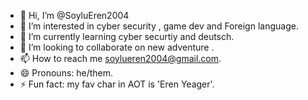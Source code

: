 - 👋 Hi, I’m @SoyluEren2004
- 👀 I’m interested in cyber security , game dev and Foreign language.
- 🌱 I’m currently learning cyber securtiy and deutsch.
- 💞️ I’m looking to collaborate on new adventure .
- 📫 How to reach me soylueren2004@gmail.com.
- 😄 Pronouns: he/them.
- ⚡ Fun fact: my fav char in AOT is 'Eren Yeager'.

<!---
SoyluEren2004/SoyluEren2004 is a ✨ special ✨ repository because its `README.md` (this file) appears on your GitHub profile.
You can click the Preview link to take a look at your changes.
--->

